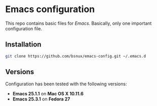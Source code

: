 # Emacs configuration

This repo contains basic files for *Emacs*. Basically, only one important configuration file.

## Installation

```sh
git clone https://github.com/bsnux/emacs-config.git ~/.emacs.d
```

## Versions

Configuration has been tested with the following versions:

* **Emacs 25.1.1** on **Mac OS X 10.11.6**
* **Emacs 25.3.1** on **Fedora 27**

